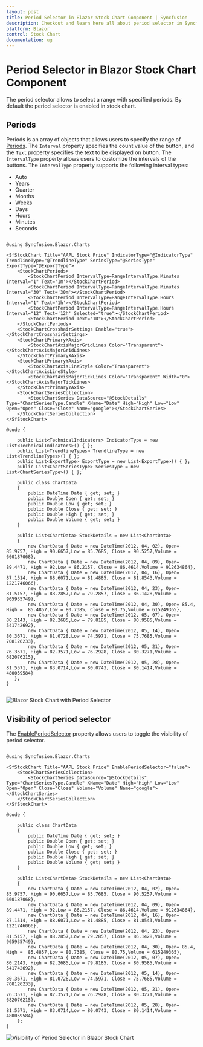 ```yaml
---
layout: post
title: Period Selector in Blazor Stock Chart Component | Syncfusion
description: Checkout and learn here all about period selector in Syncfusion Blazor Stock Chart component and more.
platform: Blazor
control: Stock Chart 
documentation: ug
---
```


<!-- markdownlint-disable MD036 -->

# Period Selector in Blazor Stock Chart Component

The period selector allows to select a range with specified periods. By default the period selector is enabled in stock chart.

## Periods

<!-- markdownlint-disable MD034 -->

Periods is an array of objects that allows users to specify the range of [Periods](https://help.syncfusion.com/cr/blazor#Syncfusion_Blazor_Charts_StockChartModel_Periods/Syncfusion.Blazor.html). The `Interval` property specifies the count value of the button, and the `Text` property specifies the text to be displayed on button. The `IntervalType` property allows users to customize the intervals of the buttons. The `IntervalType` property supports the following interval types:

* Auto
* Years
* Quarter
* Months
* Weeks
* Days
* Hours
* Minutes
* Seconds

```cshtml

@using Syncfusion.Blazor.Charts

<SfStockChart Title="AAPL Stock Price" IndicatorType="@IndicatorType" TrendlineType="@TrendlineType" SeriesType="@SeriesType" ExportType="@ExportType">
    <StockChartPeriods>
        <StockChartPeriod IntervalType=RangeIntervalType.Minutes Interval="1" Text='1m'></StockChartPeriod>
        <StockChartPeriod IntervalType=RangeIntervalType.Minutes Interval="30" Text='30m'></StockChartPeriod>
        <StockChartPeriod IntervalType=RangeIntervalType.Hours Interval="1" Text='1h'></StockChartPeriod>
        <StockChartPeriod IntervalType=RangeIntervalType.Hours Interval="12" Text='12h' Selected="true"></StockChartPeriod>
        <StockChartPeriod Text="1D"></StockChartPeriod>
    </StockChartPeriods>
    <StockChartCrosshairSettings Enable="true"></StockChartCrosshairSettings>
    <StockChartPrimaryXAxis>
        <StockChartAxisMajorGridLines Color="Transparent"></StockChartAxisMajorGridLines>
    </StockChartPrimaryXAxis>
    <StockChartPrimaryYAxis>
        <StockChartAxisLineStyle Color="Transparent"></StockChartAxisLineStyle>
        <StockChartAxisMajorTickLines Color="Transparent" Width="0"></StockChartAxisMajorTickLines>
    </StockChartPrimaryYAxis>
    <StockChartSeriesCollection>
        <StockChartSeries DataSource="@StockDetails" Type="ChartSeriesType.Candle" XName="Date" High="High" Low="Low" Open="Open" Close="Close" Name="google"></StockChartSeries>
    </StockChartSeriesCollection>
</SfStockChart>

@code {

    public List<TechnicalIndicators> IndicatorType = new List<TechnicalIndicators>() { };
    public List<TrendlineTypes> TrendlineType = new List<TrendlineTypes>() { };
    public List<ExportType> ExportType = new List<ExportType>() { };
    public List<ChartSeriesType> SeriesType = new List<ChartSeriesType>() { };

    public class ChartData
    {
        public DateTime Date { get; set; }
        public Double Open { get; set; }
        public Double Low { get; set; }
        public Double Close { get; set; }
        public Double High { get; set; }
        public Double Volume { get; set; }
    }

    public List<ChartData> StockDetails = new List<ChartData>
    {
        new ChartData { Date = new DateTime(2012, 04, 02), Open= 85.9757, High = 90.6657,Low = 85.7685, Close = 90.5257,Volume = 660187068},
        new ChartData { Date = new DateTime(2012, 04, 09), Open= 89.4471, High = 92,Low = 86.2157, Close = 86.4614,Volume = 912634864},
        new ChartData { Date = new DateTime(2012, 04, 16), Open= 87.1514, High = 88.6071,Low = 81.4885, Close = 81.8543,Volume = 1221746066},
        new ChartData { Date = new DateTime(2012, 04, 23), Open= 81.5157, High = 88.2857,Low = 79.2857, Close = 86.1428,Volume = 965935749},
        new ChartData { Date = new DateTime(2012, 04, 30), Open= 85.4, High =  85.4857,Low = 80.7385, Close = 80.75,Volume = 615249365},
        new ChartData { Date = new DateTime(2012, 05, 07), Open= 80.2143, High = 82.2685,Low = 79.8185, Close = 80.9585,Volume = 541742692},
        new ChartData { Date = new DateTime(2012, 05, 14), Open= 80.3671, High = 81.0728,Low = 74.5971, Close = 75.7685,Volume = 708126233},
        new ChartData { Date = new DateTime(2012, 05, 21), Open= 76.3571, High = 82.3571,Low = 76.2928, Close = 80.3271,Volume = 682076215},
        new ChartData { Date = new DateTime(2012, 05, 28), Open= 81.5571, High = 83.0714,Low = 80.0743, Close = 80.1414,Volume = 480059584}
   };
}


```

![Blazor Stock Chart with Period Selector](images/common/blazor-stock-chart-period-selector.png)

## Visibility of period selector

The [EnablePeriodSelector](https://help.syncfusion.com/cr/blazor#Syncfusion_Blazor_Charts_StockChartModel_EnablePeriodSelector/Syncfusion.Blazor.html) property allows users to toggle the visibility of period selector.

```cshtml

@using Syncfusion.Blazor.Charts

<SfStockChart Title="AAPL Stock Price" EnablePeriodSelector="false">
    <StockChartSeriesCollection>
        <StockChartSeries DataSource="@StockDetails" Type="ChartSeriesType.Candle" XName="Date" High="High" Low="Low" Open="Open" Close="Close" Volume="Volume" Name="google"></StockChartSeries>
    </StockChartSeriesCollection>
</SfStockChart>

@code {

    public class ChartData
    {
        public DateTime Date { get; set; }
        public Double Open { get; set; }
        public Double Low { get; set; }
        public Double Close { get; set; }
        public Double High { get; set; }
        public Double Volume { get; set; }
    }

    public List<ChartData> StockDetails = new List<ChartData>
    {
        new ChartData { Date = new DateTime(2012, 04, 02), Open= 85.9757, High = 90.6657,Low = 85.7685, Close = 90.5257,Volume = 660187068},
        new ChartData { Date = new DateTime(2012, 04, 09), Open= 89.4471, High = 92,Low = 86.2157, Close = 86.4614,Volume = 912634864},
        new ChartData { Date = new DateTime(2012, 04, 16), Open= 87.1514, High = 88.6071,Low = 81.4885, Close = 81.8543,Volume = 1221746066},
        new ChartData { Date = new DateTime(2012, 04, 23), Open= 81.5157, High = 88.2857,Low = 79.2857, Close = 86.1428,Volume = 965935749},
        new ChartData { Date = new DateTime(2012, 04, 30), Open= 85.4, High =  85.4857,Low = 80.7385, Close = 80.75,Volume = 615249365},
        new ChartData { Date = new DateTime(2012, 05, 07), Open= 80.2143, High = 82.2685,Low = 79.8185, Close = 80.9585,Volume = 541742692},
        new ChartData { Date = new DateTime(2012, 05, 14), Open= 80.3671, High = 81.0728,Low = 74.5971, Close = 75.7685,Volume = 708126233},
        new ChartData { Date = new DateTime(2012, 05, 21), Open= 76.3571, High = 82.3571,Low = 76.2928, Close = 80.3271,Volume = 682076215},
        new ChartData { Date = new DateTime(2012, 05, 28), Open= 81.5571, High = 83.0714,Low = 80.0743, Close = 80.1414,Volume = 480059584}
    };
}

```

![Visibility of Period Selector in Blazor Stock Chart](images/common/blazor-stock-chart-visibility-period-selector.png)